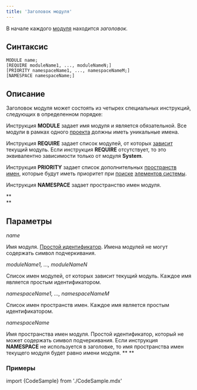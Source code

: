```yaml
---
title: 'Заголовок модуля'
---
```


В начале каждого [модуля](Modules.md) находится *заголовок.*

## Синтаксис

    MODULE name;
    [REQUIRE moduleName1, ..., moduleNameN;]
    [PRIORITY namespaceName1, ..., namespaceNameM;]
    [NAMESPACE namespaceName;]

## Описание

Заголовок модуля может состоять из четырех специальных инструкций, следующих в определенном порядке:

Инструкция **MODULE** задает имя модуля и является обязательной. Все модули в рамках одного [проекта](Projects.md) должны иметь уникальные имена.

Инструкция **REQUIRE** задает список модулей, от которых [зависит](Modules.md#depends) текущий модуль. Если инструкция **REQUIRE** отсутствует, то это эквивалентно зависимости только от модуля **System**.

Инструкция **PRIORITY** задает список дополнительных [пространств имен](Naming.md#namespace), которые будут иметь приоритет при [поиске](Search.md) [элементов системы](Element_identification.md).

Инструкция **NAMESPACE** задает пространство имен модуля.  

**  
**

## Параметры

*name*

Имя модуля. [Простой идентификатор](IDs.md#id-broken). Имена модулей не могут содержать символ подчеркивания.

*moduleName1, ..., moduleNameN*

Список имен модулей, от которых зависит текущий модуль. Каждое имя является простым идентификатором. 

*namespaceName1, ..., namespaceNameM*

Список имен пространств имен. Каждое имя является простым идентификатором. 

*namespaceName*

Имя пространства имен модуля. Простой идентификатор, который не может содержать символ подчеркивания. Если инструкция **NAMESPACE** не используется в заголовке, то имя пространства имен текущего модуля будет равно имени модуля. ** **

### **Примеры**

import {CodeSample} from './CodeSample.mdx'

<CodeSample url="https://ru-documentation.lsfusion.org/sample?file=ModuleSample"/>

